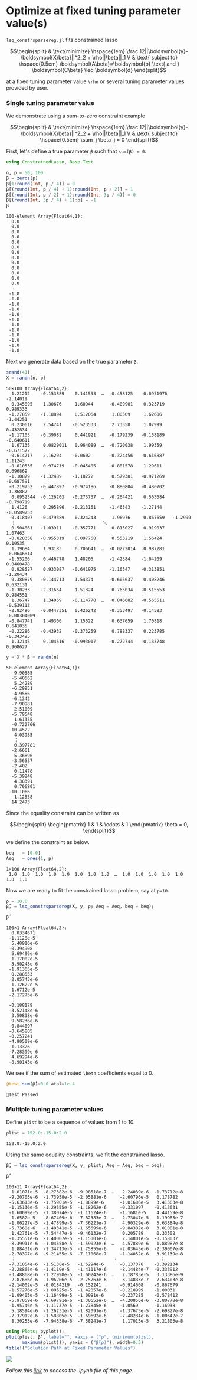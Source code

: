 
# Optimize at fixed tuning parameter value(s)

`lsq_constrsparsereg.jl` fits constrained lasso

```math
\begin{split}
& \text{minimize} \hspace{1em} \frac 12||\boldsymbol{y}-\boldsymbol{X\beta}||^2_2 + \rho||\beta||_1 \\
& \text{ subject to} \hspace{0.5em} \boldsymbol{A\beta}=\boldsymbol{b} \text{ and } \boldsymbol{C\beta} \leq \boldsymbol{d}
\end{split}
```

at a fixed tuning parameter value ``\rho`` or several tuning parameter values provided by user.

### Single tuning parameter value

We demonstrate using a sum-to-zero constraint example

```math
\begin{split}
& \text{minimize} \hspace{1em} \frac 12||\boldsymbol{y}-\boldsymbol{X\beta}||^2_2 + \rho||\beta||_1 \\
& \text{ subject to} \hspace{0.5em} \sum_j \beta_j = 0
\end{split}
```

First, let's define a true parameter `β` such that `sum(β) = 0`.


```julia
using ConstrainedLasso, Base.Test

n, p = 50, 100  
β = zeros(p)
β[1:round(Int, p / 4)] = 0
β[(round(Int, p / 4) + 1):round(Int, p / 2)] = 1
β[(round(Int, p / 2) + 1):round(Int, 3p / 4)] = 0
β[(round(Int, 3p / 4) + 1):p] = -1
β
```




    100-element Array{Float64,1}:
      0.0
      0.0
      0.0
      0.0
      0.0
      0.0
      0.0
      0.0
      0.0
      0.0
      0.0
      0.0
      0.0
      ⋮  
     -1.0
     -1.0
     -1.0
     -1.0
     -1.0
     -1.0
     -1.0
     -1.0
     -1.0
     -1.0
     -1.0
     -1.0



Next we generate data based on the true parameter `β`.


```julia
srand(41)
X = randn(n, p)
```




    50×100 Array{Float64,2}:
      1.21212    -0.153889    0.141533  …  -0.458125    0.0951976  -2.14019   
      0.345895    1.30676     1.60944      -0.409901    0.323719    0.989333  
     -1.27859    -1.18894     0.512064      1.80509     1.62606    -1.44251   
      0.230616    2.54741    -0.523533      2.73358     1.07999     0.432834  
     -1.17103    -0.39082     0.441921     -0.179239   -0.158189   -0.640611  
      1.67135     0.0829011   0.964089  …  -0.720038    1.99359    -0.671572  
     -0.614717    2.16204    -0.0602       -0.324456   -0.616887    1.11243   
     -0.810535    0.974719   -0.045405      0.881578    1.29611     0.696869  
     -1.10879    -1.32489    -1.18272       0.579381   -0.971269   -0.687591  
     -0.219752   -0.447897   -0.974186     -0.880804   -0.480702   -1.36887   
      0.0952544  -0.126203   -0.273737  …  -0.264421    0.565684   -0.798719  
      1.4126      0.295896   -0.213161     -1.46343    -1.27144    -0.0589753 
     -0.418407   -0.479389    0.324243      1.96976     0.867659   -1.2999    
      ⋮                                 ⋱                                     
      0.504861   -1.03911    -0.357771      0.815027    0.919037    1.07463   
     -0.820358   -0.955319    0.097768      0.553219    1.56424     0.10535   
      1.39684     1.93183     0.706641  …  -0.0222014   0.987281   -0.0646814 
     -1.55206     0.446778    1.48206      -1.42384    -1.04209     0.0460478 
      0.928527    0.933087   -0.641975     -1.16347    -0.313851   -1.20434   
      0.380879   -0.144713    1.54374      -0.605637    0.408246    0.632131  
     -1.30233    -2.31664     1.51324       0.765034   -0.515553    0.984551  
      1.36747     1.34059    -0.114778  …   0.846682   -0.565511   -0.539113  
     -2.82496    -0.0447351   0.426242     -0.353497   -0.14583    -0.00304009
     -0.847741    1.49306     1.15522       0.637659    1.70818     0.641035  
     -0.22286    -0.43932    -0.373259      0.788337    0.223785   -0.343495  
      1.32145     0.104516   -0.993017     -0.272744   -0.133748    0.968627  




```julia
y = X * β + randn(n)
```




    50-element Array{Float64,1}:
      -9.90585 
      -5.40562 
       5.24289 
      -6.29951 
      -4.9586  
      -6.1342  
      -7.90981 
       2.51009 
      -5.79548 
       1.61355 
      -0.722766
      10.4522  
       4.03935 
       ⋮       
       0.397781
      -2.6661  
       5.36896 
      -3.56537 
      -2.402   
       0.11478 
      -5.39248 
       4.38391 
       0.706801
     -10.1066  
      -1.12558 
      14.2473  



Since the equality constraint can be written as 

```math
\begin{split}
\begin{pmatrix} 1 & 1 & \cdots & 1 \end{pmatrix} \beta = 0,
\end{split}
```

we define the constraint as below.


```julia
beq   = [0.0]
Aeq   = ones(1, p)
```




    1×100 Array{Float64,2}:
     1.0  1.0  1.0  1.0  1.0  1.0  1.0  1.0  …  1.0  1.0  1.0  1.0  1.0  1.0  1.0



Now we are ready to fit the constrained lasso problem, say at `ρ=10`.


```julia
ρ = 10.0
β̂, = lsq_constrsparsereg(X, y, ρ; Aeq = Aeq, beq = beq);
```


```julia
β̂
```




    100×1 Array{Float64,2}:
      0.0334671 
     -1.1128e-5 
      5.40916e-6
     -0.394908  
      5.69496e-6
      1.17002e-5
     -3.90243e-6
     -1.91365e-5
      0.288553  
      2.05743e-6
      1.12622e-5
      1.6712e-5 
     -2.17275e-6
      ⋮         
     -0.188179  
     -3.52148e-6
      3.50838e-6
      9.58236e-6
     -0.844097  
     -0.645805  
     -0.257241  
     -4.90509e-6
     -1.13326   
     -7.28399e-6
      4.69294e-6
     -8.90143e-6



We see if the sum of estimated ``\beta`` coefficients equal to 0.


```julia
@test sum(β̂)≈0.0 atol=1e-4
```




    Test Passed
    



### Multiple tuning parameter values

Define `ρlist` to be a sequence of values from 1 to 10.


```julia
ρlist = 152.0:-15.0:2.0
```




    152.0:-15.0:2.0



Using the same equality constraints, we fit the constrained lasso.


```julia
β̂, = lsq_constrsparsereg(X, y, ρlist; Aeq = Aeq, beq = beq);
```


```julia
β̂
```




    100×11 Array{Float64,2}:
      1.01071e-5  -8.27382e-6  -9.98518e-7  …   2.24039e-6  -1.73712e-8
     -9.20705e-6  -1.73958e-5  -2.05881e-6     -2.60796e-5   0.178782  
     -5.63613e-6  -1.75901e-5  -1.8899e-6      -1.01686e-5   3.41563e-8
     -1.15136e-5  -1.29555e-5  -1.18262e-6     -0.331097    -0.413631  
     -1.60099e-5  -1.38074e-5  -1.11624e-6     -1.1681e-5    4.44159e-8
      1.6582e-5   -8.67409e-6  -7.82383e-7  …   2.73047e-5   1.19985e-7
     -1.06227e-5  -1.47899e-5  -7.36221e-7      4.90329e-6   5.63884e-8
     -5.7368e-6   -1.48341e-5  -1.65699e-6     -9.84382e-8   3.01081e-8
      1.42761e-5  -7.54447e-6  -9.46132e-7      0.205789     0.33502   
     -1.35551e-6  -1.40007e-5  -1.15001e-6      2.14801e-5  -0.158037  
     -8.39911e-6  -1.04558e-5  -1.59023e-6  …   4.57889e-6   1.88987e-8
      1.88431e-6  -1.34713e-5  -1.75855e-6     -2.03643e-6  -2.39007e-8
     -2.78397e-6  -9.21455e-6  -7.11068e-7     -1.14052e-6   3.91139e-8
      ⋮                                     ⋱                ⋮         
     -7.31054e-6  -1.5138e-5   -1.6294e-6      -0.137376    -0.392134  
     -2.28865e-6  -1.4119e-5   -1.41117e-6     -8.14484e-7  -0.333912  
     -3.48868e-6  -1.27998e-5  -1.60242e-6  …   2.18783e-5   3.13386e-9
     -2.87686e-6  -1.96206e-5  -2.75763e-6      3.14833e-7   7.63403e-8
     -2.14002e-5  -0.0184219   -0.152241       -0.914608    -0.867679  
     -1.57276e-5  -1.80525e-5  -1.42057e-6     -0.218999    -1.00031   
     -1.09405e-5  -1.16499e-5  -1.0991e-6      -0.237285    -0.578412  
     -5.97059e-6  -6.69791e-6  -1.30652e-6  …  -4.20856e-6  -3.80778e-8
     -1.95746e-5  -1.11737e-5  -1.27845e-6     -1.0569      -1.16938   
      5.18594e-6  -1.26231e-5  -1.82091e-6     -1.37675e-5  -2.69827e-8
     -7.37912e-6  -1.58805e-5  -1.69692e-6     -7.48234e-6  -1.00642e-7
      8.30253e-6  -7.94538e-6  -7.58241e-7      1.17015e-5   3.21803e-8




```julia
using Plots; pyplot();
plot(ρlist, β̂', label="", xaxis = ("ρ", (minimum(ρlist),
      maximum(ρlist))), yaxis = ("β̂(ρ)"), width=0.5) 
title!("Solution Path at Fixed Parameter Values") 
```

![](misc/fixed.svg)


*Follow this [link](https://github.com/Hua-Zhou/ConstrainedLasso.jl/blob/master/docs/src/demo/fixedparam.ipynb) to access the .ipynb file of this page.*